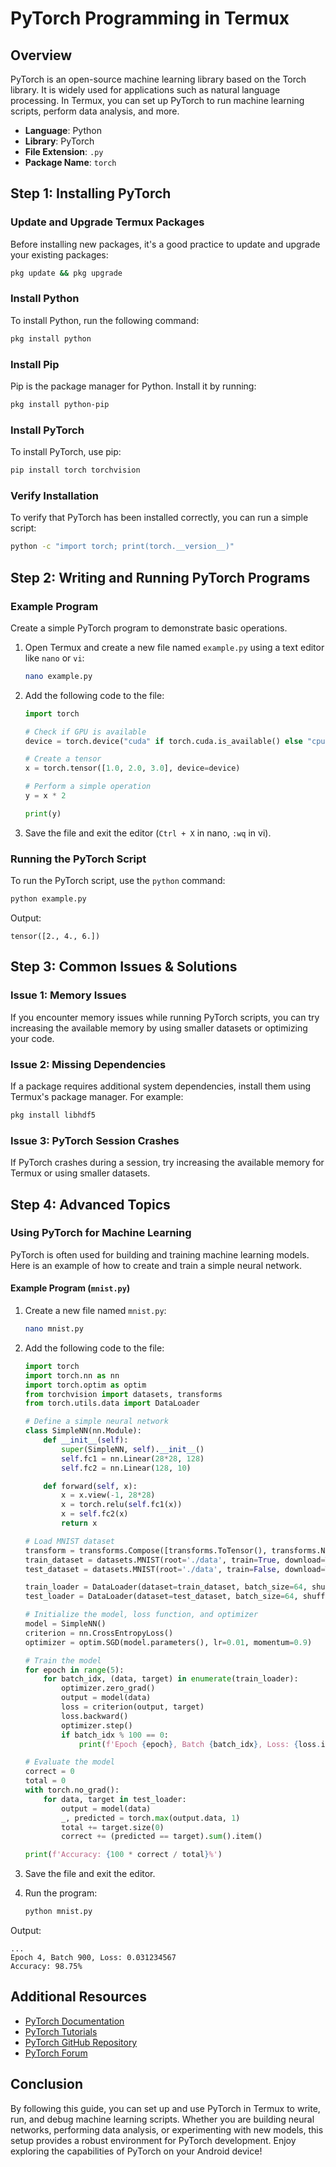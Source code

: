 # PyTorch Programming in Termux

## Overview
PyTorch is an open-source machine learning library based on the Torch library. It is widely used for applications such as natural language processing. In Termux, you can set up PyTorch to run machine learning scripts, perform data analysis, and more.

- **Language**: Python
- **Library**: PyTorch
- **File Extension**: `.py`
- **Package Name**: `torch`

## Step 1: Installing PyTorch

### Update and Upgrade Termux Packages
Before installing new packages, it's a good practice to update and upgrade your existing packages:
```sh
pkg update && pkg upgrade
```

### Install Python
To install Python, run the following command:
```sh
pkg install python
```

### Install Pip
Pip is the package manager for Python. Install it by running:
```sh
pkg install python-pip
```

### Install PyTorch
To install PyTorch, use pip:
```sh
pip install torch torchvision
```

### Verify Installation
To verify that PyTorch has been installed correctly, you can run a simple script:
```sh
python -c "import torch; print(torch.__version__)"
```

## Step 2: Writing and Running PyTorch Programs

### Example Program
Create a simple PyTorch program to demonstrate basic operations.

1. Open Termux and create a new file named `example.py` using a text editor like `nano` or `vi`:
    ```sh
    nano example.py
    ```

2. Add the following code to the file:
    ```python
    import torch

    # Check if GPU is available
    device = torch.device("cuda" if torch.cuda.is_available() else "cpu")

    # Create a tensor
    x = torch.tensor([1.0, 2.0, 3.0], device=device)

    # Perform a simple operation
    y = x * 2

    print(y)
    ```

3. Save the file and exit the editor (`Ctrl + X` in nano, `:wq` in vi).

### Running the PyTorch Script
To run the PyTorch script, use the `python` command:
```sh
python example.py
```

Output:
```
tensor([2., 4., 6.])
```

## Step 3: Common Issues & Solutions

### Issue 1: Memory Issues
If you encounter memory issues while running PyTorch scripts, you can try increasing the available memory by using smaller datasets or optimizing your code.

### Issue 2: Missing Dependencies
If a package requires additional system dependencies, install them using Termux's package manager. For example:
```sh
pkg install libhdf5
```

### Issue 3: PyTorch Session Crashes
If PyTorch crashes during a session, try increasing the available memory for Termux or using smaller datasets.

## Step 4: Advanced Topics

### Using PyTorch for Machine Learning
PyTorch is often used for building and training machine learning models. Here is an example of how to create and train a simple neural network.

#### Example Program (`mnist.py`)
1. Create a new file named `mnist.py`:
    ```sh
    nano mnist.py
    ```

2. Add the following code to the file:
    ```python
    import torch
    import torch.nn as nn
    import torch.optim as optim
    from torchvision import datasets, transforms
    from torch.utils.data import DataLoader

    # Define a simple neural network
    class SimpleNN(nn.Module):
        def __init__(self):
            super(SimpleNN, self).__init__()
            self.fc1 = nn.Linear(28*28, 128)
            self.fc2 = nn.Linear(128, 10)

        def forward(self, x):
            x = x.view(-1, 28*28)
            x = torch.relu(self.fc1(x))
            x = self.fc2(x)
            return x

    # Load MNIST dataset
    transform = transforms.Compose([transforms.ToTensor(), transforms.Normalize((0.5,), (0.5,))])
    train_dataset = datasets.MNIST(root='./data', train=True, download=True, transform=transform)
    test_dataset = datasets.MNIST(root='./data', train=False, download=True, transform=transform)

    train_loader = DataLoader(dataset=train_dataset, batch_size=64, shuffle=True)
    test_loader = DataLoader(dataset=test_dataset, batch_size=64, shuffle=False)

    # Initialize the model, loss function, and optimizer
    model = SimpleNN()
    criterion = nn.CrossEntropyLoss()
    optimizer = optim.SGD(model.parameters(), lr=0.01, momentum=0.9)

    # Train the model
    for epoch in range(5):
        for batch_idx, (data, target) in enumerate(train_loader):
            optimizer.zero_grad()
            output = model(data)
            loss = criterion(output, target)
            loss.backward()
            optimizer.step()
            if batch_idx % 100 == 0:
                print(f'Epoch {epoch}, Batch {batch_idx}, Loss: {loss.item()}')

    # Evaluate the model
    correct = 0
    total = 0
    with torch.no_grad():
        for data, target in test_loader:
            output = model(data)
            _, predicted = torch.max(output.data, 1)
            total += target.size(0)
            correct += (predicted == target).sum().item()

    print(f'Accuracy: {100 * correct / total}%')
    ```

3. Save the file and exit the editor.

4. Run the program:
    ```sh
    python mnist.py
    ```

Output:
```
...
Epoch 4, Batch 900, Loss: 0.031234567
Accuracy: 98.75%
```

## Additional Resources

- [PyTorch Documentation](https://pytorch.org/docs/)
- [PyTorch Tutorials](https://pytorch.org/tutorials/)
- [PyTorch GitHub Repository](https://github.com/pytorch/pytorch)
- [PyTorch Forum](https://discuss.pytorch.org/)

## Conclusion

By following this guide, you can set up and use PyTorch in Termux to write, run, and debug machine learning scripts. Whether you are building neural networks, performing data analysis, or experimenting with new models, this setup provides a robust environment for PyTorch development. Enjoy exploring the capabilities of PyTorch on your Android device!
